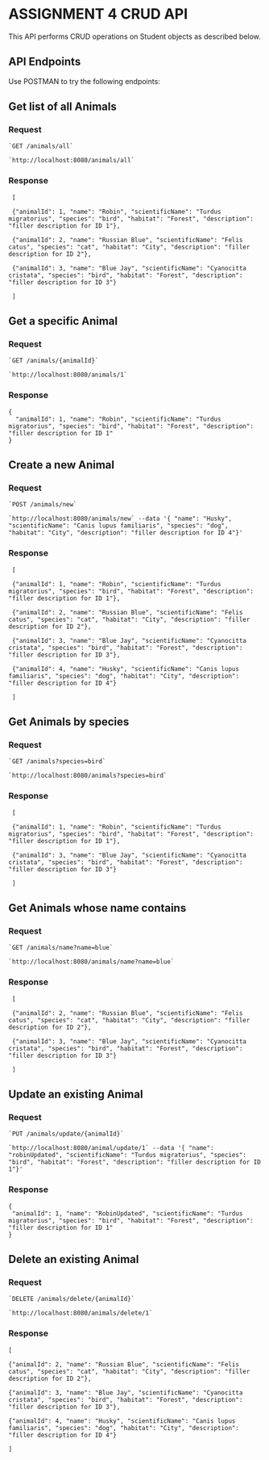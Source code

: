 # ASSIGNMENT 4 CRUD API

This API performs CRUD operations on Student objects as described below.

## API Endpoints
Use POSTMAN to try the following endpoints:

## Get list of all Animals

### Request

    `GET /animals/all`

    `http://localhost:8080/animals/all`

   
### Response

     [
   
     {"animalId": 1, "name": "Robin", "scientificName": "Turdus migratorius", "species": "bird", "habitat": "Forest", "description": "filler description for ID 1"}, 
      
     {"animalId": 2, "name": "Russian Blue", "scientificName": "Felis catus", "species": "cat", "habitat": "City", "description": "filler description for ID 2"},
     
     {"animalId": 3, "name": "Blue Jay", "scientificName": "Cyanocitta cristata", "species": "bird", "habitat": "Forest", "description": "filler description for ID 3"} 
 
     ]

## Get a specific Animal

### Request

    `GET /animals/{animalId}`

    `http://localhost:8080/animals/1`

### Response

    {
      "animalId": 1, "name": "Robin", "scientificName": "Turdus migratorius", "species": "bird", "habitat": "Forest", "description": "filler description for ID 1"
    }

## Create a new Animal

### Request

    `POST /animals/new`
    
    `http://localhost:8080/animals/new` --data '{ "name": "Husky", "scientificName": "Canis lupus familiaris", "species": "dog", "habitat": "City", "description": "filler description for ID 4"}'

### Response

     [
   
     {"animalId": 1, "name": "Robin", "scientificName": "Turdus migratorius", "species": "bird", "habitat": "Forest", "description": "filler description for ID 1"}, 
      
     {"animalId": 2, "name": "Russian Blue", "scientificName": "Felis catus", "species": "cat", "habitat": "City", "description": "filler description for ID 2"},
     
     {"animalId": 3, "name": "Blue Jay", "scientificName": "Cyanocitta cristata", "species": "bird", "habitat": "Forest", "description": "filler description for ID 3"}, 

     {"animalId": 4, "name": "Husky", "scientificName": "Canis lupus familiaris", "species": "dog", "habitat": "City", "description": "filler description for ID 4"}
     
     ]

## Get Animals by species

### Request

    `GET /animals?species=bird`

    `http://localhost:8080/animals?species=bird`

   
### Response

     [
   
     {"animalId": 1, "name": "Robin", "scientificName": "Turdus migratorius", "species": "bird", "habitat": "Forest", "description": "filler description for ID 1"}, 
   
     {"animalId": 3, "name": "Blue Jay", "scientificName": "Cyanocitta cristata", "species": "bird", "habitat": "Forest", "description": "filler description for ID 3"} 
   
     ]

## Get Animals whose name contains

### Request

    `GET /animals/name?name=blue`

    `http://localhost:8080/animals/name?name=blue`

   
### Response

     [
   
     {"animalId": 2, "name": "Russian Blue", "scientificName": "Felis catus", "species": "cat", "habitat": "City", "description": "filler description for ID 2"},
   
     {"animalId": 3, "name": "Blue Jay", "scientificName": "Cyanocitta cristata", "species": "bird", "habitat": "Forest", "description": "filler description for ID 3"}
     
     ]

## Update an existing Animal

### Request

    `PUT /animals/update/{animalId}`
    
    `http://localhost:8080/animal/update/1` --data '{ "name": "robinUpdated", "scientificName": "Turdus migratorius", "species": "bird", "habitat": "Forest", "description": "filler description for ID 1"}'

   ### Response
   
    {
     "animalId": 1, "name": "RobinUpdated", "scientificName": "Turdus migratorius", "species": "bird", "habitat": "Forest", "description": "filler description for ID 1"
    }


## Delete an existing Animal

### Request

    `DELETE /animals/delete/{animalId}`
    
    `http://localhost:8080/animals/delete/1`

### Response
    [
   
    {"animalId": 2, "name": "Russian Blue", "scientificName": "Felis catus", "species": "cat", "habitat": "City", "description": "filler description for ID 2"},
    
    {"animalId": 3, "name": "Blue Jay", "scientificName": "Cyanocitta cristata", "species": "bird", "habitat": "Forest", "description": "filler description for ID 3"}, 

    {"animalId": 4, "name": "Husky", "scientificName": "Canis lupus familiaris", "species": "dog", "habitat": "City", "description": "filler description for ID 4"}
     
    ]
